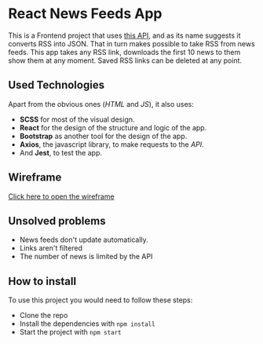 # React News Feeds App

This is a Frontend project that uses [this API](rss2json.com/), and as its name suggests it converts RSS into JSON. That in turn makes possible to take RSS from news feeds. This app takes any RSS link, downloads the first 10 news to them show them at any moment. Saved RSS links can be deleted at any point. 

## Used Technologies

Apart from the obvious ones (*HTML* and *JS*), it also uses: 
- **SCSS** for most of the visual design.
- **React** for the design of the structure and logic of the app.
- **Bootstrap** as another tool for the design of the app.
- **Axios**, the javascript library, to make requests to the *API*.
- And **Jest**, to test the app.

## Wireframe

[Click here to open the wireframe](./public/wireframe.pdf)

## Unsolved problems

- News feeds don't update automatically.
- Links aren't filtered
- The number of news is limited by the API

## How to install

To use this project you would need to follow these steps:
- Clone the repo
- Install the dependencies with `npm install`
- Start the project with `npm start`